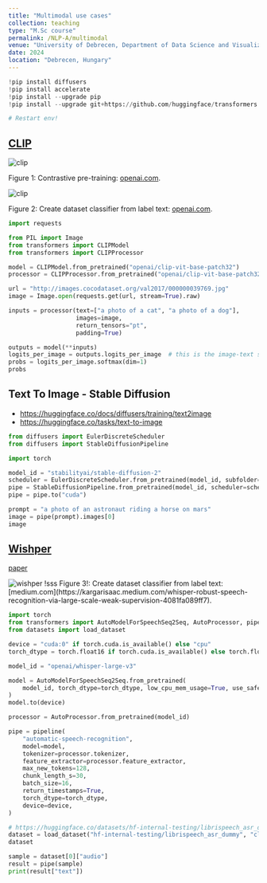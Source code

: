 ```yaml
---
title: "Multimodal use cases"
collection: teaching
type: "M.Sc course"
permalink: /NLP-A/multimodal
venue: "University of Debrecen, Department of Data Science and Visualization"
date: 2024
location: "Debrecen, Hungary"
---
```


```python
!pip install diffusers
!pip install accelerate
!pip install --upgrade pip
!pip install --upgrade git+https://github.com/huggingface/transformers.git accelerate datasets[audio]

# Restart env!
```

## [CLIP](https://huggingface.co/docs/transformers/model_doc/clip)

<img src="https://images.openai.com/blob/fbc4f633-9ad4-4dc2-bd94-0b6f1feee22f/overview-a.svg?width=10&height=10&quality=50" alt="clip">

Figure 1: Contrastive pre-training: [openai.com](https://openai.com/research/clip).


<img src="https://images.openai.com/blob/d9d46e4b-6d6a-4f9e-9345-5c6538b1b8c3/overview-b.svg?width=10&height=10&quality=50" alt="clip">

Figure 2: Create dataset classifier from label text: [openai.com](https://openai.com/research/clip).

```python
import requests

from PIL import Image
from transformers import CLIPModel
from transformers import CLIPProcessor
```

```python
model = CLIPModel.from_pretrained("openai/clip-vit-base-patch32")
processor = CLIPProcessor.from_pretrained("openai/clip-vit-base-patch32")
```

```python
url = "http://images.cocodataset.org/val2017/000000039769.jpg"
image = Image.open(requests.get(url, stream=True).raw)
```

```python
inputs = processor(text=["a photo of a cat", "a photo of a dog"],
                   images=image,
                   return_tensors="pt",
                   padding=True)
```

```python
outputs = model(**inputs)
logits_per_image = outputs.logits_per_image  # this is the image-text similarity score
probs = logits_per_image.softmax(dim=1)
probs
```

## Text To Image - Stable Diffusion

- https://huggingface.co/docs/diffusers/training/text2image
- https://huggingface.co/tasks/text-to-image

```python
from diffusers import EulerDiscreteScheduler
from diffusers import StableDiffusionPipeline
```

```python
import torch

model_id = "stabilityai/stable-diffusion-2"
scheduler = EulerDiscreteScheduler.from_pretrained(model_id, subfolder="scheduler")
pipe = StableDiffusionPipeline.from_pretrained(model_id, scheduler=scheduler, torch_dtype=torch.float16)
pipe = pipe.to("cuda")
```

```python
prompt = "a photo of an astronaut riding a horse on mars"
image = pipe(prompt).images[0]
image
```

## [Wishper](https://huggingface.co/openai/whisper-large-v3)

[paper](https://arxiv.org/pdf/2212.04356.pdf)

<img src="https://miro.medium.com/v2/resize:fit:1200/1*DTln7B9C_42NUboKmuDkGQ.png" alt="wishper">
!sss
Figure 3!: Create dataset classifier from label text: [medium.com](https://kargarisaac.medium.com/whisper-robust-speech-recognition-via-large-scale-weak-supervision-4081fa089ff7).

```python
import torch
from transformers import AutoModelForSpeechSeq2Seq, AutoProcessor, pipeline
from datasets import load_dataset
```

```python
device = "cuda:0" if torch.cuda.is_available() else "cpu"
torch_dtype = torch.float16 if torch.cuda.is_available() else torch.float32
```

```python
model_id = "openai/whisper-large-v3"

model = AutoModelForSpeechSeq2Seq.from_pretrained(
    model_id, torch_dtype=torch_dtype, low_cpu_mem_usage=True, use_safetensors=True
)
model.to(device)

processor = AutoProcessor.from_pretrained(model_id)
```

```python
pipe = pipeline(
    "automatic-speech-recognition",
    model=model,
    tokenizer=processor.tokenizer,
    feature_extractor=processor.feature_extractor,
    max_new_tokens=128,
    chunk_length_s=30,
    batch_size=16,
    return_timestamps=True,
    torch_dtype=torch_dtype,
    device=device,
)
```

```python
# https://huggingface.co/datasets/hf-internal-testing/librispeech_asr_dummy
dataset = load_dataset("hf-internal-testing/librispeech_asr_dummy", "clean", split="validation")
dataset
```

```python
sample = dataset[0]["audio"]
result = pipe(sample)
print(result["text"])
```
